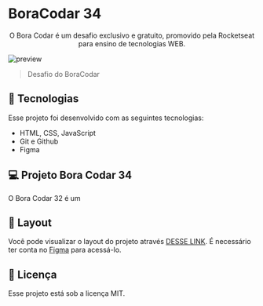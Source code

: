# BoraCodar 34

<p align="center">
O Bora Codar é um desafio exclusivo e gratuito, promovido pela Rocketseat para ensino de tecnologias WEB. <br/>
</p>

![preview](assets/preview.png)

> Desafio do BoraCodar

## 🚀 Tecnologias

Esse projeto foi desenvolvido com as seguintes tecnologias:

- HTML, CSS, JavaScript 
- Git e Github
- Figma

## 💻 Projeto Bora Codar 34

O Bora Codar 32 é um

## 🔖 Layout

Você pode visualizar o layout do projeto através [DESSE LINK](https://www.figma.com/community/file/1276169043084346929). É necessário ter conta no [Figma](https://figma.com) para acessá-lo.

## :memo: Licença

Esse projeto está sob a licença MIT.